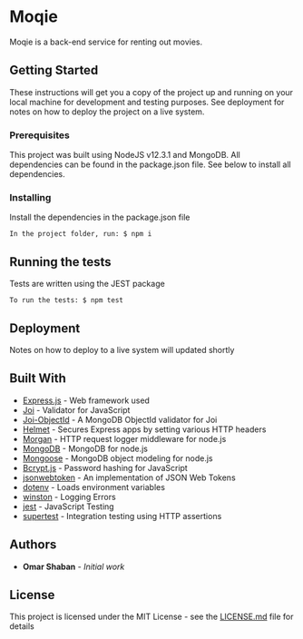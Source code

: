 # Moqie

Moqie is a back-end service for renting out movies.

## Getting Started

These instructions will get you a copy of the project up and running on your local machine for development and testing purposes. See deployment for notes on how to deploy the project on a live system.

### Prerequisites

This project was built using NodeJS v12.3.1 and MongoDB. All dependencies can be found in the package.json file. See below to install all dependencies.

### Installing

Install the dependencies in the package.json file

```
In the project folder, run: $ npm i
```

## Running the tests

Tests are written using the JEST package

```
To run the tests: $ npm test
```

## Deployment

Notes on how to deploy to a live system will updated shortly

## Built With

* [Express.js](https://expressjs.com/) - Web framework used
* [Joi](https://www.npmjs.com/package/@hapi/joi) - Validator for JavaScript
* [Joi-ObjectId](https://www.npmjs.com/package/joi-objectid) - A MongoDB ObjectId validator for Joi
* [Helmet](https://helmetjs.github.io/) - Secures Express apps by setting various HTTP headers
* [Morgan](https://github.com/expressjs/morgan) - HTTP request logger middleware for node.js
* [MongoDB](https://mongodb.github.io/node-mongodb-native/) - MongoDB for node.js
* [Mongoose](https://mongoosejs.com/docs/index.html) - MongoDB object modeling for node.js
* [Bcrypt.js](https://www.npmjs.com/package/bcryptjs) - Password hashing for JavaScript
* [jsonwebtoken](https://www.npmjs.com/package/jsonwebtoken) - An implementation of JSON Web Tokens
* [dotenv](https://www.npmjs.com/package/dotenv) - Loads environment variables
* [winston](https://www.npmjs.com/package/winston) - Logging Errors
* [jest](https://www.npmjs.com/package/jest) - JavaScript Testing
* [supertest](https://www.npmjs.com/package/supertest) - Integration testing using HTTP assertions

## Authors

* **Omar Shaban** - *Initial work* 

## License

This project is licensed under the MIT License - see the [LICENSE.md](LICENSE.md) file for details